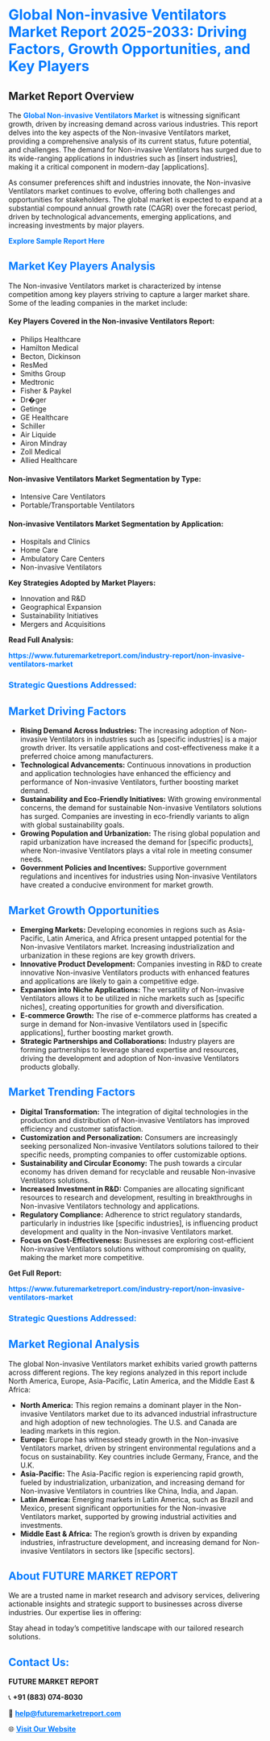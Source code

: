<h1 style="color: #007BFF;">Global Non-invasive Ventilators Market Report 2025-2033: Driving Factors, Growth Opportunities, and Key Players</h1>

<section id="overview">
<h2>Market Report Overview</h2>
<p>The <a href="https://www.futuremarketreport.com/industry-report/non-invasive-ventilators-market" style="color: #007BFF; text-decoration: none;"><strong>Global Non-invasive Ventilators Market</strong></a> is witnessing significant growth, driven by increasing demand across various industries. This report delves into the key aspects of the Non-invasive Ventilators market, providing a comprehensive analysis of its current status, future potential, and challenges. The demand for Non-invasive Ventilators has surged due to its wide-ranging applications in industries such as [insert industries], making it a critical component in modern-day [applications].</p>
<p>As consumer preferences shift and industries innovate, the Non-invasive Ventilators market continues to evolve, offering both challenges and opportunities for stakeholders. The global market is expected to expand at a substantial compound annual growth rate (CAGR) over the forecast period, driven by technological advancements, emerging applications, and increasing investments by major players.</p>
</section>

<section id="overview">
<p><a href="https://www.futuremarketreport.com/request-sample/reportId=122554" style="color: #007BFF; text-decoration: none;"><strong>Explore Sample Report Here</strong></a></p>
</section>

<section id="key-players">
<h2 style="color: #007BFF;">Market Key Players Analysis</h2>
<p>The Non-invasive Ventilators market is characterized by intense competition among key players striving to capture a larger market share. Some of the leading companies in the market include:</p>
<h4>Key Players Covered in the Non-invasive Ventilators Report:</h4>
<ul><li>Philips Healthcare</li><li>Hamilton Medical</li><li>Becton, Dickinson</li><li>ResMed</li><li>Smiths Group</li><li>Medtronic</li><li>Fisher &amp; Paykel</li><li>Dr�ger</li><li>Getinge</li><li>GE Healthcare</li><li>Schiller</li><li>Air Liquide</li><li>Airon Mindray</li><li>Zoll Medical</li><li>Allied Healthcare</li></ul>
<h4>Non-invasive Ventilators Market Segmentation by Type:</h4>
<ul><li>Intensive Care Ventilators</li><li>Portable/Transportable Ventilators</li></ul>

<h4>Non-invasive Ventilators Market Segmentation by Application:</h4>
<ul><li>Hospitals and Clinics</li><li>Home Care</li><li>Ambulatory Care Centers</li><li>Non-invasive Ventilators</li></ul>
<p><strong>Key Strategies Adopted by Market Players:</strong></p>
<ul>
<li>Innovation and R&D</li>
<li>Geographical Expansion</li>
<li>Sustainability Initiatives</li>
<li>Mergers and Acquisitions</li>
</ul>
</section>

<section>
<p><strong>Read Full Analysis: </strong></p><a href="https://www.futuremarketreport.com/industry-report/non-invasive-ventilators-market" style="color: #007BFF; text-decoration: none;"><strong>https://www.futuremarketreport.com/industry-report/non-invasive-ventilators-market</strong></a>
<h3 style="color: #007BFF;">Strategic Questions Addressed:</h3>
</section>

<section id="driving-factors">
<h2 style="color: #007BFF;">Market Driving Factors</h2>
<ul>
<li><strong>Rising Demand Across Industries:</strong> The increasing adoption of Non-invasive Ventilators in industries such as [specific industries] is a major growth driver. Its versatile applications and cost-effectiveness make it a preferred choice among manufacturers.</li>
<li><strong>Technological Advancements:</strong> Continuous innovations in production and application technologies have enhanced the efficiency and performance of Non-invasive Ventilators, further boosting market demand.</li>
<li><strong>Sustainability and Eco-Friendly Initiatives:</strong> With growing environmental concerns, the demand for sustainable Non-invasive Ventilators solutions has surged. Companies are investing in eco-friendly variants to align with global sustainability goals.</li>
<li><strong>Growing Population and Urbanization:</strong> The rising global population and rapid urbanization have increased the demand for [specific products], where Non-invasive Ventilators plays a vital role in meeting consumer needs.</li>
<li><strong>Government Policies and Incentives:</strong> Supportive government regulations and incentives for industries using Non-invasive Ventilators have created a conducive environment for market growth.</li>
</ul>
</section>

<section id="growth-opportunities">
<h2 style="color: #007BFF;">Market Growth Opportunities</h2>
<ul>
<li><strong>Emerging Markets:</strong> Developing economies in regions such as Asia-Pacific, Latin America, and Africa present untapped potential for the Non-invasive Ventilators market. Increasing industrialization and urbanization in these regions are key growth drivers.</li>
<li><strong>Innovative Product Development:</strong> Companies investing in R&D to create innovative Non-invasive Ventilators products with enhanced features and applications are likely to gain a competitive edge.</li>
<li><strong>Expansion into Niche Applications:</strong> The versatility of Non-invasive Ventilators allows it to be utilized in niche markets such as [specific niches], creating opportunities for growth and diversification.</li>
<li><strong>E-commerce Growth:</strong> The rise of e-commerce platforms has created a surge in demand for Non-invasive Ventilators used in [specific applications], further boosting market growth.</li>
<li><strong>Strategic Partnerships and Collaborations:</strong> Industry players are forming partnerships to leverage shared expertise and resources, driving the development and adoption of Non-invasive Ventilators products globally.</li>
</ul>
</section>

<section id="trending-factors">
<h2 style="color: #007BFF;">Market Trending Factors</h2>
<ul>
<li><strong>Digital Transformation:</strong> The integration of digital technologies in the production and distribution of Non-invasive Ventilators has improved efficiency and customer satisfaction.</li>
<li><strong>Customization and Personalization:</strong> Consumers are increasingly seeking personalized Non-invasive Ventilators solutions tailored to their specific needs, prompting companies to offer customizable options.</li>
<li><strong>Sustainability and Circular Economy:</strong> The push towards a circular economy has driven demand for recyclable and reusable Non-invasive Ventilators solutions.</li>
<li><strong>Increased Investment in R&D:</strong> Companies are allocating significant resources to research and development, resulting in breakthroughs in Non-invasive Ventilators technology and applications.</li>
<li><strong>Regulatory Compliance:</strong> Adherence to strict regulatory standards, particularly in industries like [specific industries], is influencing product development and quality in the Non-invasive Ventilators market.</li>
<li><strong>Focus on Cost-Effectiveness:</strong> Businesses are exploring cost-efficient Non-invasive Ventilators solutions without compromising on quality, making the market more competitive.</li>
</ul>
</section>

<section>
<p><strong>Get Full Report: </strong></p><a href="https://www.futuremarketreport.com/industry-report/non-invasive-ventilators-market" style="color: #007BFF; text-decoration: none;"><strong>https://www.futuremarketreport.com/industry-report/non-invasive-ventilators-market</strong></a>
<h3 style="color: #007BFF;">Strategic Questions Addressed:</h3>
</section>


<section id="regional-analysis">
<h2 style="color: #007BFF;">Market Regional Analysis</h2>
<p>The global Non-invasive Ventilators market exhibits varied growth patterns across different regions. The key regions analyzed in this report include North America, Europe, Asia-Pacific, Latin America, and the Middle East & Africa:</p>
<ul>
<li><strong>North America:</strong> This region remains a dominant player in the Non-invasive Ventilators market due to its advanced industrial infrastructure and high adoption of new technologies. The U.S. and Canada are leading markets in this region.</li>
<li><strong>Europe:</strong> Europe has witnessed steady growth in the Non-invasive Ventilators market, driven by stringent environmental regulations and a focus on sustainability. Key countries include Germany, France, and the U.K.</li>
<li><strong>Asia-Pacific:</strong> The Asia-Pacific region is experiencing rapid growth, fueled by industrialization, urbanization, and increasing demand for Non-invasive Ventilators in countries like China, India, and Japan.</li>
<li><strong>Latin America:</strong> Emerging markets in Latin America, such as Brazil and Mexico, present significant opportunities for the Non-invasive Ventilators market, supported by growing industrial activities and investments.</li>
<li><strong>Middle East & Africa:</strong> The region’s growth is driven by expanding industries, infrastructure development, and increasing demand for Non-invasive Ventilators in sectors like [specific sectors].</li>
</ul>
</section>

<footer>
<h2 style="color: #007BFF;">About FUTURE MARKET REPORT</h2>
<p>We are a trusted name in market research and advisory services, delivering actionable insights and strategic support to businesses across diverse industries. Our expertise lies in offering:</p>

<p>Stay ahead in today’s competitive landscape with our tailored research solutions.</p>

<h2 style="color: #007BFF;">Contact Us:</h2>
<p><strong>FUTURE MARKET REPORT</strong></p>
<p>📞 <strong>+91 (883) 074-8030</strong></p>
<p>📧 <strong><a href="mailto:help@futuremarketreport.com" style="color: #007BFF;">help@futuremarketreport.com</a></strong></p>
<p>🌐 <strong><a href="https://www.futuremarketreport.com/" style="color: #007BFF;">Visit Our Website</a></strong></p>
</footer>